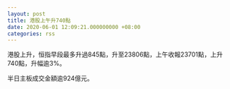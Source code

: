 ```yaml
---
layout: post
title: 港股上午升740點
date: 2020-06-01 12:09:21.000000000 +08:00
categories: rss
---
```


港股上升，恒指早段最多升過845點，升至23806點，上午收報23701點，上升740點，升幅逾3%。

半日主板成交金額逾924億元。
